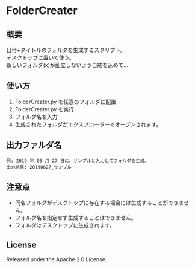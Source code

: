 # FolderCreater

## 概要

日付+タイトルのフォルダを生成するスクリプト。  
デスクトップに置いて使う。  
新しいフォルダ(x)が乱立しないよう自戒を込めて...

## 使い方

1. FolderCreater.py を任意のフォルダに配置
2. FolderCreater.py を実行
3. フォルダ名を入力
4. 生成されたフォルダがエクスプローラーでオープンされます。

## 出力ファルダ名

```
例: 2019 年 06 月 27 日に、サンプルと入力してフォルダを生成。
出力結果: 20190627_サンプル
```

## 注意点

- 同名フォルダがデスクトップに存在する場合には生成することができません。
- フォルダ名を指定せず生成することはできません。
- フォルダはデスクトップに生成されます。

## License

Released under the Apache 2.0 License.
